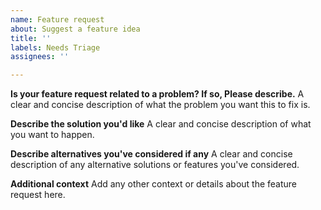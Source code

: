 ```yaml
---
name: Feature request
about: Suggest a feature idea
title: ''
labels: Needs Triage
assignees: ''

---
```


**Is your feature request related to a problem? If so, Please describe.**
A clear and concise description of what the problem you want this to fix is.

**Describe the solution you'd like**
A clear and concise description of what you want to happen.

**Describe alternatives you've considered if any**
A clear and concise description of any alternative solutions or features you've considered.

**Additional context**
Add any other context or details about the feature request here.
